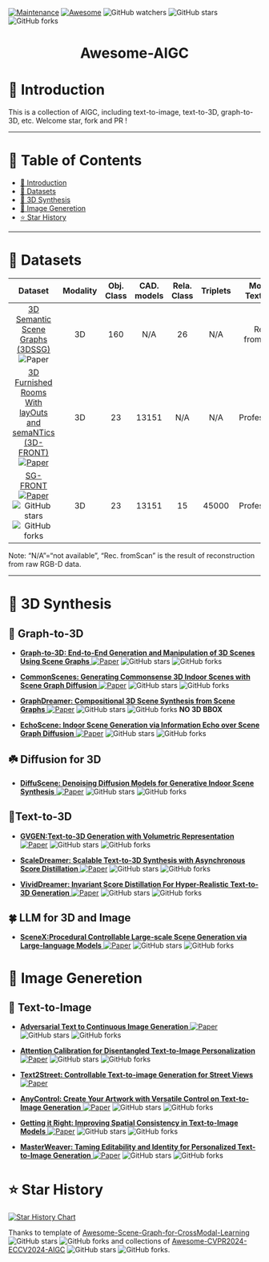 [![Maintenance](https://img.shields.io/badge/Maintained%3F-yes-green.svg)](https://github.com/Zhuzi24/Awesome-AIGC/graphs/commit-activity)
[![Awesome](https://cdn.rawgit.com/sindresorhus/awesome/d7305f38d29fed78fa85652e3a63e154dd8e8829/media/badge.svg)](https://github.com/Zhuzi24/Awesome-AIGC)
<img alt="GitHub watchers" src="https://img.shields.io/github/watchers/Zhuzi24/Awesome-AIGC?style=social"> <img alt="GitHub stars" src="https://img.shields.io/github/stars/Zhuzi24/Awesome-AIGC?style=social"> <img alt="GitHub forks" src="https://img.shields.io/github/forks/Zhuzi24/Awesome-AIGC?style=social">

<div align="center">
<h1> Awesome-AIGC </h1> 
</div>

<!-- CVPR-8A2BE2 -->
<!-- WACV-6a5acd -->
<!-- NIPS-CD5C5C -->
<!-- ICML-FF7F50 -->
<!-- ICCV-00CED1 -->
<!-- ECCV-1e90ff -->
<!-- TPAMI-BC8F8F -->
<!-- IJCAI-228b22 -->
<!-- AAAI-c71585 -->
<!-- arXiv-b22222 -->
<!-- ACL-191970 -->
<!-- TPAMI-ffa07a -->


# 🎀 Introduction 
This is a collection of AIGC, including text-to-image, text-to-3D, graph-to-3D, etc. Welcome star, fork and PR !
  <!-- <p align="center">
  <img src="assets/intro1.png" width="75%">
</p> -->

---

 # 📘 Table of Contents
- [🎀 Introduction](#-introduction)
- [🚠 Datasets](#-datasets)
- [🍁 3D Synthesis](#-3D-Synthesis)
- [🍎 Image Generetion](#-Image-Generetion)
- [⭐️ Star History](#️-star-history)


---


# 🚠 Datasets
<p align="center">

| Dataset |  Modality  |   Obj. Class  | CAD. models | Rela. Class | Triplets | Model. Textures | 
|:--------:|:--------:|:--------:| :--------:|  :--------:|  :--------:|  :--------:|
| [3D Semantic Scene Graphs (3DSSG)](https://openaccess.thecvf.com/content_CVPR_2020/papers/Wald_Learning_3D_Semantic_Scene_Graphs_From_3D_Indoor_Reconstructions_CVPR_2020_paper.pdf) ![Paper](https://img.shields.io/badge/CVPR20-8A2BE2) | 3D | 160 | N/A | 26 | N/A | Rec. fromScan |
| [3D Furnished Rooms With layOuts and semaNTics (3D-FRONT) ![Paper](https://img.shields.io/badge/ICCV21-00CED1)](https://openaccess.thecvf.com/content/ICCV2021/papers/Fu_3D-FRONT_3D_Furnished_Rooms_With_layOuts_and_semaNTics_ICCV_2021_paper.pdf) | 3D | 23 | 13151 | N/A | N/A | Professional| 
| [SG-FRONT ![Paper](https://img.shields.io/badge/NeurIPS21-CD5C5C)](https://proceedings.neurips.cc/paper_files/paper/2023/file/5fba70900a84a8fb755c48ba99420c95-Paper-Conference.pdf) <img alt="GitHub stars" src="https://img.shields.io/github/stars/ymxlzgy/commonscenes?style=social"> <img alt="GitHub forks" src="https://img.shields.io/github/forks/ymxlzgy/commonscenes?style=social">  | 3D | 23 | 13151 | 15 | 45000 | Professional| 

</p>
Note: “N/A”=“not available”, “Rec. fromScan” is the result of reconstruction from raw RGB-D data.

---

# 🍁 3D Synthesis

## 🌿 Graph-to-3D
+ [**Graph-to-3D: End-to-End Generation and Manipulation of 3D Scenes Using
 Scene Graphs** ![Paper](https://img.shields.io/badge/ICCV21-00CED1)](https://openaccess.thecvf.com/content/ICCV2021/papers/Dhamo_Graph-to-3D_End-to-End_Generation_and_Manipulation_of_3D_Scenes_Using_Scene_ICCV_2021_paper.pdf) <img alt="GitHub stars" src="https://img.shields.io/github/stars/he-dhamo/graphto3d?style=social"> <img alt="GitHub forks" src="https://img.shields.io/github/forks/he-dhamo/graphto3d?style=social"> 

 + [**CommonScenes: Generating Commonsense 3D Indoor
 Scenes with Scene Graph Diffusion** ![Paper](https://img.shields.io/badge/NeurIPS23-CD5C5C)](https://proceedings.neurips.cc/paper_files/paper/2023/file/5fba70900a84a8fb755c48ba99420c95-Paper-Conference.pdf) <img alt="GitHub stars" src="https://img.shields.io/github/stars/ymxlzgy/commonscenes?style=social"> <img alt="GitHub forks" src="https://img.shields.io/github/forks/ymxlzgy/commonscenes?style=social">

 + [**GraphDreamer: Compositional 3D Scene Synthesis from Scene Graphs** ![Paper](https://img.shields.io/badge/CVPR24-8A2BE2)](https://openaccess.thecvf.com/content/CVPR2024/papers/Gao_GraphDreamer_Compositional_3D_Scene_Synthesis_from_Scene_Graphs_CVPR_2024_paper.pdf) <img alt="GitHub stars" src="https://img.shields.io/github/stars/GGGHSL/GraphDreamer?style=social"> <img alt="GitHub forks" src="https://img.shields.io/github/forks/GGGHSL/GraphDreamer?style=social"> <b>NO 3D BBOX</b>

 + [**EchoScene: Indoor Scene Generation via Information Echo over Scene Graph Diffusion** ![Paper](https://img.shields.io/badge/ECCV24-1e90ff)](https://arxiv.org/pdf/2405.00915) <img alt="GitHub stars" src="https://img.shields.io/github/stars/ymxlzgy/echoscene?style=social"> <img alt="GitHub forks" src="https://img.shields.io/github/forks/ymxlzgy/echoscene?style=social">


## ☘️ Diffusion for 3D
 + [**DiffuScene: Denoising Diffusion Models for Generative Indoor Scene Synthesis** ![Paper](https://img.shields.io/badge/CVPR24-8A2BE2)](https://openaccess.thecvf.com/content/CVPR2024/papers/Tang_DiffuScene_Denoising_Diffusion_Models_for_Generative_Indoor_Scene_Synthesis_CVPR_2024_paper.pdf) <img alt="GitHub stars" src="https://img.shields.io/github/stars/tangjiapeng/DiffuScene?style=social"> <img alt="GitHub forks" src="https://img.shields.io/github/forks/tangjiapeng/DiffuScene?style=social">

## 🍃Text-to-3D

 + [**GVGEN:Text-to-3D Generation with Volumetric Representation** ![Paper](https://img.shields.io/badge/ECCV24-1e90ff)](https://arxiv.org/pdf/2403.12957) <img alt="GitHub stars" src="https://img.shields.io/github/stars/SOTAMak1r/GVGEN?style=social"> <img alt="GitHub forks" src="https://img.shields.io/github/forks/SOTAMak1r/GVGEN?style=social">

 + [**ScaleDreamer: Scalable Text-to-3D Synthesis with Asynchronous Score Distillation** ![Paper](https://img.shields.io/badge/ECCV24-1e90ff)]( https://arxiv.org/abs/2407.02040) <img alt="GitHub stars" src="https://img.shields.io/github/stars/theEricMa/ScaleDreamer?style=social"> <img alt="GitHub forks" src="https://img.shields.io/github/forks/theEricMa/ScaleDreamer?style=social">

 + [**VividDreamer: Invariant Score Distillation For Hyper-Realistic Text-to-3D Generation** ![Paper](https://img.shields.io/badge/ECCV24-1e90ff)]() <img alt="GitHub stars" src="https://img.shields.io/github/stars/SupstarZh/VividDreamer?style=social"> <img alt="GitHub forks" src="https://img.shields.io/github/forks/SupstarZh/VividDreamer?style=social">




## 🍀 LLM for 3D and Image

 + [**SceneX:Procedural Controllable Large-scale Scene Generation via Large-language Models** ![Paper](https://img.shields.io/badge/arXiv24-b22222)](https://arxiv.org/pdf/2403.15698) <img alt="GitHub stars" src="https://img.shields.io/github/stars/SceneX-LAB/SceneX-LAB?style=social"> <img alt="GitHub forks" src="https://img.shields.io/github/forks/SceneX-LAB/SceneX-LAB?style=social">

# 🍎 Image Generetion
## 🍊 Text-to-Image
 + [**Adversarial Text to Continuous Image Generation** ![Paper](https://img.shields.io/badge/CVPR24-8A2BE2)](https://openaccess.thecvf.com/content/CVPR2024/papers/Haydarov_Adversarial_Text_to_Continuous_Image_Generation_CVPR_2024_paper.pdf) <img alt="GitHub stars" src="https://img.shields.io/github/stars/Kilichbek/hypercgan?style=social"> <img alt="GitHub forks" src="https://img.shields.io/github/forks/Kilichbek/hypercgan?style=social">

 + [**Attention Calibration for Disentangled Text-to-Image Personalization** ![Paper](https://img.shields.io/badge/CVPR24-8A2BE2)](https://openaccess.thecvf.com/content/CVPR2024/papers/Zhang_Attention_Calibration_for_Disentangled_Text-to-Image_Personalization_CVPR_2024_paper.pdf) <img alt="GitHub stars" src="https://img.shields.io/github/stars/Monalissaa/DisenDiff?style=social"> <img alt="GitHub forks" src="https://img.shields.io/github/forks/Monalissaa/DisenDiff?style=social">


 + [**Text2Street: Controllable Text-to-image Generation for Street Views** ![Paper](https://img.shields.io/badge/arXiv24-b22222)](https://arxiv.org/pdf/2402.04504)

 + [**AnyControl: Create Your Artwork with Versatile Control on Text-to-Image Generation** ![Paper](https://img.shields.io/badge/ECCV24-1e90ff)](https://arxiv.org/abs/2406.18958) <img alt="GitHub stars" src="https://img.shields.io/github/stars/open-mmlab/AnyControl?style=social"> <img alt="GitHub forks" src="https://img.shields.io/github/forks/open-mmlab/AnyControl?style=social">

 + [**Getting it Right: Improving Spatial Consistency in Text-to-Image Models** ![Paper](https://img.shields.io/badge/ECCV24-1e90ff)](https://arxiv.org/abs/2404.01197) <img alt="GitHub stars" src="https://img.shields.io/github/stars/SPRIGHT-T2I/SPRIGHT?style=social"> <img alt="GitHub forks" src="https://img.shields.io/github/forks/SPRIGHT-T2I/SPRIGHT?style=social">

 + [**MasterWeaver: Taming Editability and Identity for Personalized Text-to-Image Generation** ![Paper](https://img.shields.io/badge/ECCV24-1e90ff)](https://arxiv.org/abs/2405.05806) <img alt="GitHub stars" src="https://img.shields.io/github/stars/csyxwei/MasterWeaver?style=social"> <img alt="GitHub forks" src="https://img.shields.io/github/forks/csyxwei/MasterWeaver?style=social">



# ⭐️ Star History

[![Star History Chart](https://api.star-history.com/svg?repos=Zhuzi24/Awesome-AIGC&type=Date)](https://star-history.com/#Zuzhi/Awesome-AIGCg&Date)

Thanks to template of [Awesome-Scene-Graph-for-CrossModal-Learning](https://github.com/ChocoWu/Awesome-Scene-Graph-for-CrossModal-Learning) <img alt="GitHub stars" src="https://img.shields.io/github/stars/ChocoWu/Awesome-Scene-Graph-for-CrossModal-Learning?style=social"> <img alt="GitHub forks" src="https://img.shields.io/github/forks/ChocoWu/Awesome-Scene-Graph-for-CrossModal-Learning?style=social"> and collections of [Awesome-CVPR2024-ECCV2024-AIGC](https://github.com/Kobaayyy/Awesome-CVPR2024-ECCV2024-AIGC) <img alt="GitHub stars" src="https://img.shields.io/github/stars/Kobaayyy/Awesome-CVPR2024-ECCV2024-AIGC?style=social"> <img alt="GitHub forks" src="https://img.shields.io/github/forks/Kobaayyy/Awesome-CVPR2024-ECCV2024-AIGC?style=social">.
